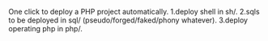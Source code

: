 One click to deploy a PHP project automatically.
1.deploy shell in sh/.
2.sqls to be deployed in sql/ (pseudo/forged/faked/phony whatever).
3.deploy operating php in php/.